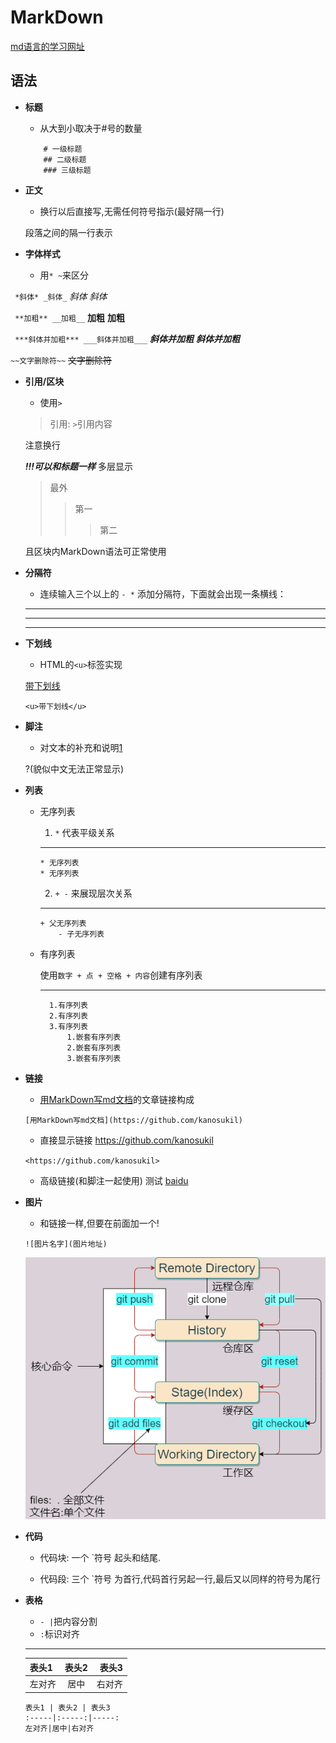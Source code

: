 # MarkDown

[md语言的学习网址](https://www.jianshu.com/p/de9c98bba332)

## 语法

+ **标题**
	- 从大到小取决于#号的数量
    ```
        # 一级标题
        ## 二级标题
        ### 三级标题
    ```
    
+ **正文**
    - 换行以后直接写,无需任何符号指示(最好隔一行)
    
    段落之间的隔一行表示

+ **字体样式**
    - 用`* ~`来区分

` *斜体* _斜体_` *斜体* _斜体_

` **加粗** __加粗__` **加粗** __加粗__

` ***斜体并加粗*** ___斜体并加粗___` ***斜体并加粗*** ___斜体并加粗___

` ~~文字删除符~~ ` ~~文字删除符~~

+ **引用/区块**
    - 使用`>` 

    > 引用: `>`引用内容

    注意换行
    
    ***!!!可以和标题一样*** 多层显示
    
    > 最外
    >> 第一
    >>> 第二

    且区块内MarkDown语法可正常使用

+ **分隔符**
    - 连续输入三个以上的 `- *` 添加分隔符，下面就会出现一条横线：

    ---
    ***
    * * *

+ **下划线**
    - HTML的`<u>`标签实现

    <u>带下划线</u>

    `<u>带下划线</u>`

+ **脚注**
    - 对文本的补充和说明[1]

    [1]:Test中文
    
    ?(貌似中文无法正常显示)

+ **列表**
    - 无序列表

        1. ` * ` 代表平级关系
        ---

        ```
        * 无序列表
        * 无序列表
        ```

        2. ` + - ` 来展现层次关系
        ---

        ```
        + 父无序列表
            - 子无序列表
        ```

    - 有序列表

      使用`数字 + 点 + 空格 + 内容`创建有序列表
      
      ---

      ```
        1.有序列表
        2.有序列表
        3.有序列表
            1.嵌套有序列表
            2.嵌套有序列表
            3.嵌套有序列表
      ```
+ **链接**
    - [用MarkDown写md文档](https://github.com/kanosukil)的文章链接构成

    `[用MarkDown写md文档](https://github.com/kanosukil)`

    - 直接显示链接 <https://github.com/kanosukil>

    `<https://github.com/kanosukil>`

    - 高级链接(和脚注一起使用)
        测试 [baidu][2]
        
        [2]: http://www.baidu.com/

+ **图片**
    - 和链接一样,但要在前面加一个!

    `![图片名字](图片地址)`
    
    ![测试](https://raw.githubusercontent.com/kanosukil/NewBie/main/GitWorkSpace.png "GitStudy")

+ **代码**
    - 代码块: 一个 `符号 起头和结尾.

    - 代码段: 三个 `符号 为首行,代码首行另起一行,最后又以同样的符号为尾行

+ **表格**
    - `- |`把内容分割
    - `:`标识对齐

    ---

    表头1 | 表头2 | 表头3
    :-----|:-----:|-----:
    左对齐|居中|右对齐

    ```
    表头1 | 表头2 | 表头3
    :-----|:-----:|-----:
    左对齐|居中|右对齐
    ```